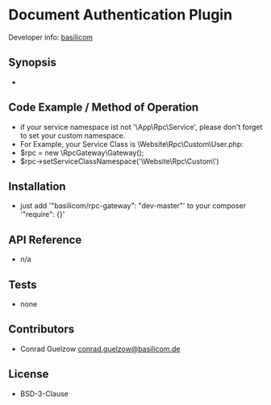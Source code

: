 Document Authentication Plugin
================================================

Developer info: [basilicom](http://basilicom.de/)

## Synopsis

* 

## Code Example / Method of Operation

* if your service namespace ist not '\App\Rpc\Service', please don't forget to set your custom namespace.
* For Example, your Service Class is \Website\Rpc\Custom\User.php:
* $rpc = new \RpcGateway\Gateway();
* $rpc->setServiceClassNamespace('\\Website\\Rpc\\Custom\\')

## Installation

* just add '"basilicom/rpc-gateway": "dev-master"' to your composer '"require": {}'

## API Reference

* n/a

## Tests

* none

## Contributors

* Conrad Guelzow <conrad.guelzow@basilicom.de>

## License

* BSD-3-Clause

